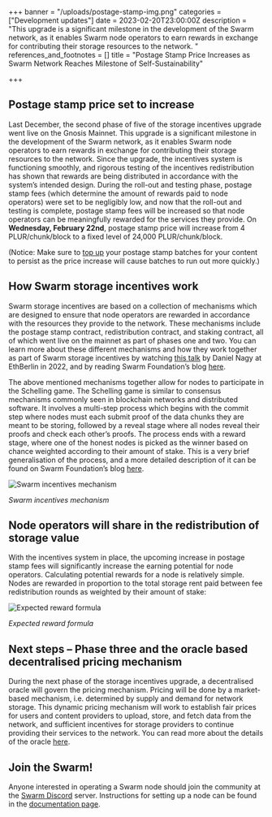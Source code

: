 +++
banner = "/uploads/postage-stamp-img.png"
categories = ["Development updates"]
date = 2023-02-20T23:00:00Z
description = "This upgrade is a significant milestone in the development of the Swarm network, as it enables Swarm node operators to earn rewards in exchange for contributing their storage resources to the network. "
references_and_footnotes = []
title = "Postage Stamp Price Increases as Swarm Network Reaches Milestone of Self-Sustainability"

+++

## Postage stamp price set to increase

Last December, the second phase of five of the storage incentives upgrade went live on the Gnosis Mainnet. This upgrade is a significant milestone in the development of the Swarm network, as it enables Swarm node operators to earn rewards in exchange for contributing their storage resources to the network. Since the upgrade, the incentives system is functioning smoothly, and rigorous testing of the incentives redistribution has shown that rewards are being distributed in accordance with the system’s intended design. During the roll-out and testing phase, postage stamp fees (which determine the amount of rewards paid to node operators) were set to be negligibly low, and now that the roll-out and testing is complete, postage stamp fees will be increased so that node operators can be meaningfully rewarded for the services they provide. On **Wednesday, February 22nd**, postage stamp price will increase from 4 PLUR/chunk/block to a fixed level of 24,000 PLUR/chunk/block.

(Notice: Make sure to [top up](https://docs.ethswarm.org/docs/access-the-swarm/keep-your-data-alive#top-up-your-batch) your postage stamp batches for your content to persist as the price increase will cause batches to run out more quickly.)

## How Swarm storage incentives work

Swarm storage incentives are based on a collection of mechanisms which are designed to ensure that node operators are rewarded in accordance with the resources they provide to the network. These mechanisms include the postage stamp contract, redistribution contract, and staking contract, all of which went live on the mainnet as part of phases one and two. You can learn more about these different mechanisms and how they work together as part of Swarm storage incentives by watching [this talk](https://www.youtube.com/watch?v=OH18D_PKo9U&t=1454s) by Daniel Nagy at EthBerlin in 2022, and by reading Swarm Foundation’s blog [here](https://blog.ethswarm.org/foundation/2022/towards-the-world-computer.-the-swarm-network-upgrade-has-started./).

The above mentioned mechanisms together allow for nodes to participate in the Schelling game. The Schelling game is similar to consensus mechanisms commonly seen in blockchain networks and distributed software. It involves a multi-step process which begins with the commit step where nodes must each submit proof of the data chunks they are meant to be storing, followed by a reveal stage where all nodes reveal their proofs and check each other’s proofs. The process ends with a reward stage, where one of the honest nodes is picked as the winner based on chance weighted according to their amount of stake. This is a very brief generalisation of the process, and a more detailed description of it can be found on Swarm Foundation’s blog [here](https://blog.ethswarm.org/foundation/2022/monthly-ecosystem-call-29-september-2022-recap/).

![Swarm incentives mechanism](/uploads/storage-incentives.png "Swarm incentives mechanism")

_Swarm incentives mechanism_

## Node operators will share in the redistribution of storage value

With the incentives system in place, the upcoming increase in postage stamp fees will significantly increase the earning potential for node operators. Calculating potential rewards for a node is relatively simple. Nodes are rewarded in proportion to the total storage rent paid between fee redistribution rounds as weighted by their amount of stake:

![Expected reward formula](/uploads/storage_formula.png "Expected reward formula")

_Expected reward formula_

## Next steps – Phase three and the oracle based decentralised pricing mechanism

During the next phase of the storage incentives upgrade, a decentralised oracle will govern the pricing mechanism. Pricing will be done by a market-based mechanism, i.e. determined by supply and demand for network storage. This dynamic pricing mechanism will work to establish fair prices for users and content providers to upload, store, and fetch data from the network, and sufficient incentives for storage providers to continue providing their services to the network. You can read more about the details of the oracle [here](https://blog.ethswarm.org/foundation/2022/the-mechanics-of-swarm-networks-storage-incentives/).

## Join the Swarm!

Anyone interested in operating a Swarm node should join the community at the [Swarm Discord](https://discord.gg/ZvBWZC3GEa) server. Instructions for setting up a node can be found in the [documentation page](https://docs.ethswarm.org/).
